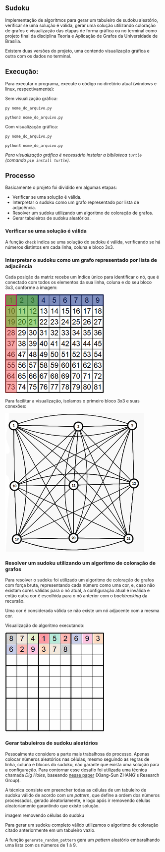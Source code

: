 ## Sudoku

Implementação de algoritmos para gerar um tabuleiro de sudoku aleatório, verificar se uma solução é válida, gerar uma solução utilizando coloração de grafos e visualização das etapas de forma gráfica ou no terminal como projeto final da disciplina Teoria e Aplicação de Grafos da Universidade de Brasília.

Existem duas versões do projeto, uma contendo visualização gráfica e outra com os dados no terminal.

## Execução:

Para executar o programa, execute o código no diretório atual (windows e linux, respectivamente):

Sem visualização gráfica:
```
py nome_do_arquivo.py
```

```
python3 nome_do_arquivo.py
```

Com visualização gráfica:
```
py nome_do_arquivo.py
```

```
python3 nome_do_arquivo.py
```
_Para visualização gráfica é necessário instalar a biblioteca `turtle` (comando `pip install turtle`)._

## Processo

Basicamente o projeto foi dividido em algumas etapas:

- Verificar se uma solução é válida.
- Interpretar o sudoku como um grafo representado por lista de adjacência.
- Resolver um sudoku utilizando um algoritmo de coloração de grafos.
- Gerar tabuleiros de sudoku aleatórios.

### Verificar se uma solução é válida

A função `check` indica se uma solução do sudoku é válida, verificando se há números distintos em cada linha, coluna e bloco 3x3.

### Interpretar o sudoku como um grafo representado por lista de adjacência

Cada posição da matriz recebe um índice único para identificar o nó, que é conectado com todos os elementos da sua linha, coluna e do seu bloco 3x3, conforme a imagem:

![Arestas do elemento 1 na lista de adjacência](./assets/sudoku_conexoes_lista_de_adjacencia.png)

Para facilitar a visualização, isolamos o primeiro bloco 3x3 e suas conexões:

![Bloco 3x3 isolado representado por lista de adjacência](./assets/bloco_3x3_lista_de_adjacencia.png)

### Resolver um sudoku utilizando um algoritmo de coloração de grafos

Para resolver o sudoku foi utilizado um algoritmo de coloração de grafos com força bruta, representando cada número como uma cor, e, caso não existam cores válidas para o nó atual, a configuração atual é inválida e então outra cor é escolhida para o nó anterior com o _backtracking_ da recursão.

Uma cor é considerada válida se não existe um nó adjacente com a mesma cor.

Visualização do algoritmo executando:

![Algoritmo de coloração sendo executado](./assets/sudoku_gerando_solução.gif)

### Gerar tabuleiros de sudoku aleatórios

Pessoalmente considero a parte mais trabalhosa do processo. Apenas colocar números aleatórios nas células, mesmo seguindo as regras de linha, coluna e blocos do sudoku, não garante que exista uma solução para a configuração. Para contornar esse desafio foi utilizada uma técnica chamada _Dig Holes_, baseando [nesse paper](http://zhangroup.aporc.org/images/files/Paper_3485.pdf) (Xiang-Sun ZHANG's Research Group).

A técnica consiste em preencher todas as células de um tabuleiro de sudoku válido de acordo com um _pattern_, que define a ordem dos números processados, gerado aleatoriamente, e logo após ir removendo células aleatoriamente garantindo que existe solução.

imagem removendo células do sudoku

Para gerar um sudoku completo válido utilizamos o algoritmo de coloração citado anteriormente em um tabuleiro vazio.

A função `generate_random_pattern` gera um _pattern_ aleatório embaralhando uma lista com os números de 1 à 9.
